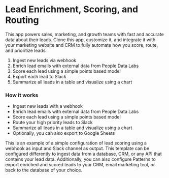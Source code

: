 # Lead Enrichment, Scoring, and Routing

This app powers sales, marketing, and growth teams with fast and accurate data about their leads. Clone this app, customize it, and integrate it with your marketing website and CRM to fully automate how you score, route, and prioritize leads. 

1. Ingest new leads via webhook
2. Enrich lead emails with external data from People Data Labs
3. Score each lead using a simple points based model 
4. Export each lead to Slack
5. Summarize all leads in a table and visualize using a chart 

### How it works
- Ingest new leads with a webhook
- Enrich lead emails with external data from People Data Labs
- Score each lead using a simple points based model 
- Route your high priority leads to Slack 
- Summarize all leads in a table and visualize using a chart 
- Optionally, you can also export to Google Sheets

This is an example of a simple configuration of lead scoring using a webhook as input and Slack channel as output. This template can be configured differently to ingest data from a database, CRM, or any API that contains your lead data. Additionally, you can also configure Patterns to export enriched and scored leads to your CRM, email marketing tool, or back to the database of your choice. 